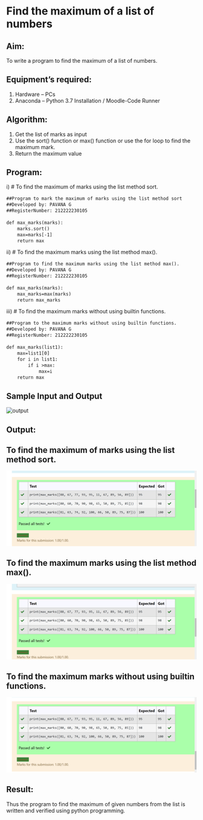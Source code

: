 # Find the maximum of a list of numbers
## Aim:
To write a program to find the maximum of a list of numbers.
## Equipment’s required:
1.	Hardware – PCs
2.	Anaconda – Python 3.7 Installation / Moodle-Code Runner
## Algorithm:
1.	Get the list of marks as input
2.	Use the sort() function or max() function or use the for loop to find the maximum mark.
3.	Return the maximum value
## Program:

i)	# To find the maximum of marks using the list method sort.
```
##Program to mark the maximum of marks using the list method sort
##Developed by: PAVANA G
##RegisterNumber: 212222230105

def max_marks(marks):
    marks.sort()
    max=marks[-1]
    return max

```

ii)	# To find the maximum marks using the list method max().
```
##Program to find the maximum marks using the list method max().
##Developed by: PAVANA G
##RegisterNumber: 212222230105

def max_marks(marks):
    max_marks=max(marks)
    return max_marks

```

iii) # To find the maximum marks without using builtin functions.
```
##Program to the maximum marks without using builtin functions.
##Developed by: PAVANA G
##RegisterNumber: 212222230105

def max_marks(list1):
    max=list1[0]
    for i in list1:
        if i >max:
            max=i
    return max

```
## Sample Input and Output
![output](./img/max_marks1.jpg) 

## Output:

## To find the maximum of marks using the list method sort.
![Find the maximum of a list of numbers](exp3a.png)

## To find the maximum marks using the list method max().
![Find the maximum of a list of numbers](exp3b.png)

##  To find the maximum marks without using builtin functions.
![Find the maximum of a list of numbers](exp3c.png)

## Result:
Thus the program to find the maximum of given numbers from the list is written and verified using python programming.